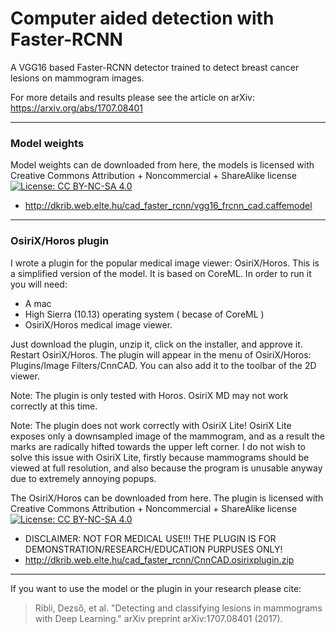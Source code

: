 # Computer aided detection with Faster-RCNN


A VGG16 based Faster-RCNN detector trained to detect breast cancer lesions on mammogram images.

For more details and results please see the article on arXiv: https://arxiv.org/abs/1707.08401

---

### Model weights

Model weights can de downloaded from here, the models is licensed with Creative Commons Attribution + Noncommercial + ShareAlike license [![License: CC BY-NC-SA 4.0](https://img.shields.io/badge/License-CC%20BY--NC--SA%204.0-lightgrey.svg)](https://creativecommons.org/licenses/by-nc-sa/4.0/)
- http://dkrib.web.elte.hu/cad_faster_rcnn/vgg16_frcnn_cad.caffemodel


---

### OsiriX/Horos plugin

I wrote a plugin for the popular medical image viewer: OsiriX/Horos. This is a simplified version of the model. It is based on CoreML. In order to run it you will need:
- A mac
- High Sierra (10.13) operating system ( becase of CoreML )
- OsiriX/Horos medical image viewer.

Just download the plugin, unzip it, click on the installer, and approve it. Restart OsiriX/Horos. The plugin will appear in the menu of OsiriX/Horos: Plugins/Image Filters/CnnCAD. You can also add it to the toolbar of the 2D viewer.

Note: The plugin is only tested with Horos. OsiriX MD may not work correctly at this time.

Note: The plugin does not work correctly with OsiriX Lite! OsiriX Lite exposes only a downsampled image of the mammogram, and as a result the marks are radically hifted towards the upper left corner. I do not wish to solve this issue with OsiriX Lite, firstly because mammograms should be viewed at full resolution, and also because the program is unusable anyway due to extremely annoying popups.

The OsiriX/Horos can be downloaded from here.  The plugin is licensed with Creative Commons Attribution + Noncommercial + ShareAlike license [![License: CC BY-NC-SA 4.0](https://img.shields.io/badge/License-CC%20BY--NC--SA%204.0-lightgrey.svg)](https://creativecommons.org/licenses/by-nc-sa/4.0/)
- DISCLAIMER: NOT FOR MEDICAL USE!!! THE PLUGIN IS FOR DEMONSTRATION/RESEARCH/EDUCATION PURPUSES ONLY!
- http://dkrib.web.elte.hu/cad_faster_rcnn/CnnCAD.osirixplugin.zip



---

If you want to use the model or the plugin in your research please cite:
> Ribli, Dezső, et al. "Detecting and classifying lesions in mammograms with Deep Learning." arXiv preprint arXiv:1707.08401 (2017).
